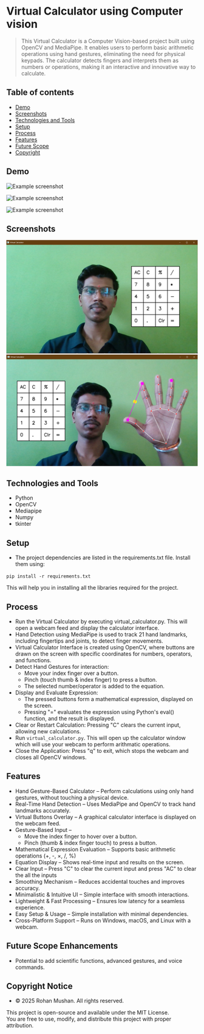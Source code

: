 # Virtual Calculator using Computer vision
>This Virtual Calculator is a Computer Vision-based project built using OpenCV and MediaPipe. It enables users to perform basic arithmetic operations using hand gestures, eliminating the need for physical keypads. The calculator detects fingers and interprets them as numbers or operations, making it an interactive and innovative way to calculate.

## Table of contents
* [Demo](#demo)
* [Screenshots](#screenshots)
* [Technologies and Tools](#technologies-and-tools)
* [Setup](#setup)
* [Process](#process)
* [Features](#features)
* [Future Scope](#futurescopeenhancements)
* [Copyright](#copyright)

## Demo
![Example screenshot](./img/demo4.gif)



![Example screenshot](./img/demo2.gif)



![Example screenshot](./img/demo3.gif)



## Screenshots

![Example screenshot](./assets/ss_calculator.png)
![Example screenshot](./assets/ss_hand.png)

## Technologies and Tools
* Python 
* OpenCV
* Mediapipe
* Numpy
* tkinter

## Setup

* The project dependencies are listed in the requirements.txt file. Install them using:
 
`pip install -r requirements.txt`

This will help you in installing all the libraries required for the project.

## Process

* Run the Virtual Calculator by executing virtual_calculator.py. This will open a webcam feed and display the calculator interface.
* Hand Detection using MediaPipe is used to track 21 hand landmarks, including fingertips and joints, to detect finger movements.
* Virtual Calculator Interface is created using OpenCV, where buttons are drawn on the screen with specific coordinates for numbers, operators, and functions.
* Detect Hand Gestures for interaction:
 	* Move your index finger over a button.
  	* Pinch (touch thumb & index finger) to press a button.
  	* The selected number/operator is added to the equation.
* Display and Evaluate Expression:
	* The pressed buttons form a mathematical expression, displayed on the screen.
  	* Pressing "=" evaluates the expression using Python's eval() function, and the result is displayed.
* Clear or Restart Calculation: Pressing "C" clears the current input, allowing new calculations.
* Run `virtual_calculator.py`. This will open up the calculator window which will use your webcam to perform arithmatic operations.
* Close the Application: Press "q" to exit, which stops the webcam and closes all OpenCV windows.  

## Features
* Hand Gesture-Based Calculator – Perform calculations using only hand gestures, without touching a physical device.
* Real-Time Hand Detection – Uses MediaPipe and OpenCV to track hand landmarks accurately.
* Virtual Buttons Overlay – A graphical calculator interface is displayed on the webcam feed.
* Gesture-Based Input –
	* Move the index finger to hover over a button.
 	* Pinch (thumb & index finger touch) to press a button.
* Mathematical Expression Evaluation – Supports basic arithmetic operations (+, -, ×, /, %)
* Equation Display – Shows real-time input and results on the screen.
* Clear Input – Press "C" to clear the current input and press "AC" to clear the all the inputs
* Smoothing Mechanism – Reduces accidental touches and improves accuracy.
* Minimalistic & Intuitive UI – Simple interface with smooth interactions.
* Lightweight & Fast Processing – Ensures low latency for a seamless experience.
* Easy Setup & Usage – Simple installation with minimal dependencies.
* Cross-Platform Support – Runs on Windows, macOS, and Linux with a webcam.
  
## Future Scope Enhancements 
* Potential to add scientific functions, advanced gestures, and voice commands.

## Copyright Notice
* © 2025 Rohan Mushan. All rights reserved.  

This project is open-source and available under the MIT License.  
You are free to use, modify, and distribute this project with proper attribution.  



